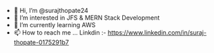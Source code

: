- 👋 Hi, I’m @surajthopate24
- 👀 I’m interested in JFS & MERN Stack Development
- 🌱 I’m currently learning AWS
- 📫 How to reach me ...
Linkdin :-
https://www.linkedin.com/in/suraj-thopate-0175291b7


